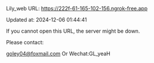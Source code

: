 Lily_web URL: https://222f-61-165-102-156.ngrok-free.app

Updated at: 2024-12-06 01:44:41

If you cannot open this URL, the server might be down.

Please contact: 

goley04@foxmail.com Or Wechat:GL_yeaH